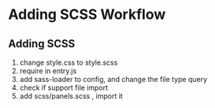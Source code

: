 # Adding SCSS Workflow

## Adding SCSS
1. change style.css to style.scss
2. require in entry.js
3. add sass-loader to config, and change the file type query
4. check if support file import
5. add scss/panels.scss , import it
